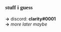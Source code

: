 <!DOCTYPE html>
<html>
<body>

<p style="font-family:Trebuchet MS;text-align:left;font-size:125%;"><b>stuff i guess</b></p>



<b>&#8594;</b> discord: <b>clarity#0001</b>
<br>
  <b>&#8594;</b> <i>more later maybe</i>


</body>
</html>
